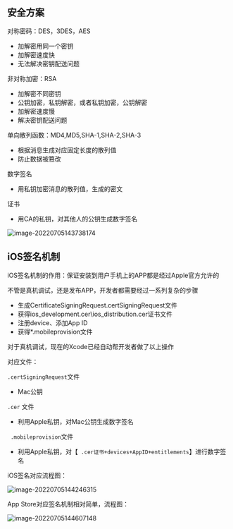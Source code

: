 ## 安全方案

对称密码：DES，3DES，AES

- 加解密用同一个密钥
- 加解密速度快
- 无法解决密钥配送问题

非对称加密：RSA

- 加解密不同密钥
- 公钥加密，私钥解密，或者私钥加密，公钥解密
- 加解密速度慢
- 解决密钥配送问题

单向散列函数：MD4,MD5,SHA-1,SHA-2,SHA-3

- 根据消息生成对应固定长度的散列值
- 防止数据被篡改

数字签名

- 用私钥加密消息的散列值，生成的密文

证书

- 用CA的私钥，对其他人的公钥生成数字签名

![image-20220705143738174](http://xingyajie.oss-cn-hangzhou.aliyuncs.com/uPic/image-20220705143738174.png)

## iOS签名机制

iOS签名机制的作用：保证安装到用户手机上的APP都是经过Apple官方允许的

不管是真机调试，还是发布APP，开发者都需要经过一系列复杂的步骤

- 生成CertificateSigningRequest.certSigningRequest文件
- 获得ios_development.cer\ios_distribution.cer证书文件
- 注册device、添加App ID
- 获得*.mobileprovision文件

对于真机调试，现在的Xcode已经自动帮开发者做了以上操作

对应文件：

`.certSigningRequest`文件

- Mac公钥

`.cer` 文件

- 利用Apple私钥，对Mac公钥生成数字签名

` .mobileprovision`文件

- 利用Apple私钥，对【` .cer证书+devices+AppID+entitlements`】进行数字签名

iOS签名对应流程图：

![image-20220705144246315](http://xingyajie.oss-cn-hangzhou.aliyuncs.com/uPic/image-20220705144246315.png)

App Store对应签名机制相对简单，流程图：

![image-20220705144607148](http://xingyajie.oss-cn-hangzhou.aliyuncs.com/uPic/image-20220705144607148.png)